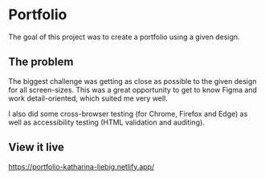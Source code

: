 # Portfolio

The goal of this project was to create a portfolio using a given design.

## The problem

The biggest challenge was getting as close as possible to the given design for all screen-sizes. This was a great opportunity to get to know Figma and work detail-oriented, which suited me very well.

I also did some cross-browser testing (for Chrome, Firefox and Edge) as well as accessibility testing (HTML validation and auditing).

## View it live

https://portfolio-katharina-liebig.netlify.app/
